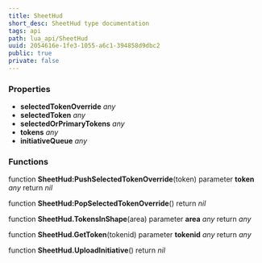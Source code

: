 ```yaml
---
title: SheetHud
short_desc: SheetHud type documentation
tags: api
path: lua_api/SheetHud
uuid: 2054616e-1fe3-1055-a6c1-394858d9dbc2
public: true
private: false
---
```




### Properties

* **selectedTokenOverride** *any* 
* **selectedToken** *any* 
* **selectedOrPrimaryTokens** *any* 
* **tokens** *any* 
* **initiativeQueue** *any* 

### Functions

function **SheetHud:PushSelectedTokenOverride**(token)
  parameter **token** *any*
  return *nil*

function **SheetHud:PopSelectedTokenOverride**()
  return *nil*

function **SheetHud.TokensInShape**(area)
  parameter **area** *any*
  return *any*

function **SheetHud.GetToken**(tokenid)
  parameter **tokenid** *any*
  return *any*

function **SheetHud.UploadInitiative**()
  return *nil*
